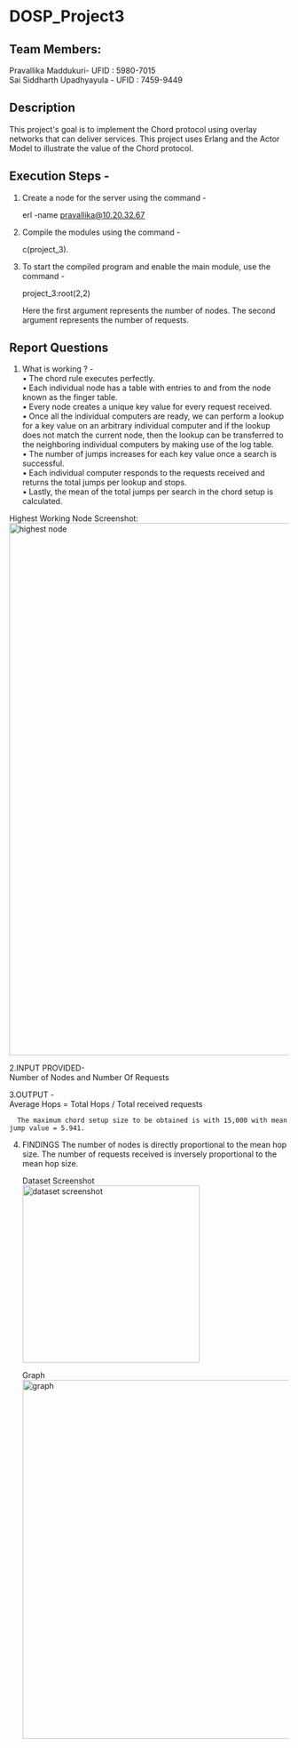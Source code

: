 # DOSP_Project3



## Team Members:
Pravallika Maddukuri- UFID : 5980-7015<br/>
Sai Siddharth Upadhyayula - UFID : 7459-9449<br/>

## Description
This project's goal is to implement the Chord protocol using overlay networks that can deliver services. This project uses Erlang and the Actor Model to illustrate the value of the Chord protocol.   

## Execution Steps - 

1. Create a node for the server using the command -

      erl -name pravallika@10.20.32.67

2. Compile the modules using the command -

      c(project_3). <br/>
      

3. To start the compiled program and enable the main module, use the command - 

      project_3:root(2,2)

      Here the first argument represents the number of nodes. The second argument represents the number of requests.


## Report Questions

1. What is working ? -<br/>
•	The chord rule executes perfectly.<br/>
•	Each individual node has a table with entries to and from the node known as the finger table.<br/>
•	Every node creates a unique key value for every request received.<br/>
•	Once all the individual computers are ready, we can perform a lookup for a key value on an arbitrary individual computer and if the lookup does not         match the current node, then the lookup can be transferred to the neighboring individual computers by making use of the log table.<br/>
•	The number of jumps increases for each key value once a search is successful.<br/>
•	Each individual computer responds to the requests received and returns the total jumps per lookup and stops.<br/>
•	Lastly, the mean of the total jumps per search in the chord setup is calculated.<br/>

Highest Working Node Screenshot:
<img width="958" alt="highest node" src="https://user-images.githubusercontent.com/116412716/197445068-7600bfa0-6f74-42d0-bdfc-4668a45738a4.png">


2.INPUT PROVIDED-<br/>
      Number of Nodes and Number Of Requests
      
3.OUTPUT -<br/>
      Average Hops = Total Hops / Total received requests

      The maximum chord setup size to be obtained is with 15,000 with mean jump value = 5.941.
      
4. FINDINGS
      The number of nodes is directly proportional to the mean hop size.
      The number of requests received is inversely proportional to the mean hop size. 
      
      Dataset Screenshot<br/>
      <img width="319" alt=" dataset screenshot" src="https://user-images.githubusercontent.com/116412716/197445099-32f934be-4f57-4ccf-a63f-24f3d40b79ae.png"><br/>

      Graph<br/>
      <img width="646" alt="graph" src="https://user-images.githubusercontent.com/116412716/197445118-6196aa4d-eb4d-43ca-a86f-9bbaf7db68a1.png"><br/>






